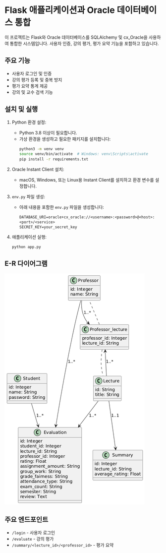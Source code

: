 # Flask 애플리케이션과 Oracle 데이터베이스 통합

이 프로젝트는 Flask와 Oracle 데이터베이스를 SQLAlchemy 및 cx_Oracle을 사용하여 통합한 시스템입니다. 사용자 인증, 강의 평가, 평가 요약 기능을 포함하고 있습니다.

## 주요 기능

- 사용자 로그인 및 인증
- 강의 평가 등록 및 중복 방지
- 평가 요약 통계 제공
- 강의 및 교수 검색 기능

## 설치 및 실행

1. Python 환경 설정:
    - Python 3.8 이상이 필요합니다.
    - 가상 환경을 생성하고 필요한 패키지를 설치합니다:
      ```bash
      python3 -m venv venv
      source venv/bin/activate  # Windows: venv\Scripts\activate
      pip install -r requirements.txt
      ```

2. Oracle Instant Client 설치:
    - macOS, Windows, 또는 Linux용 Instant Client를 설치하고 환경 변수를 설정합니다.

3. `env.py` 파일 생성:
    - 아래 내용을 포함한 `env.py` 파일을 생성합니다:
      ```
      DATABASE_URI=oracle+cx_oracle://<username>:<password>@<host>:<port>/<service>
      SECRET_KEY=your_secret_key
      ```

4. 애플리케이션 실행:
    ```bash
    python app.py
    ```

## E-R 다이어그램

![E-R 다이어그램](image.png)

## 주요 엔드포인트

- `/login` - 사용자 로그인
- `/evaluate` - 강의 평가
- `/summary/<lecture_id>/<professor_id>` - 평가 요약